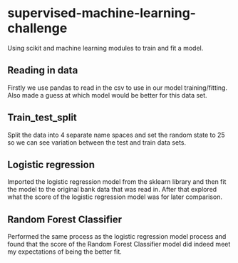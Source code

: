 # supervised-machine-learning-challenge
Using scikit and machine learning modules to train and fit a model. 

## Reading in data
Firstly we use pandas to read in the csv to use in our model training/fitting. Also made a guess at which model would be better for this data set.

## Train_test_split
Split the data into 4 separate name spaces and set the random state to 25 so we can see variation between the test and train data sets.

## Logistic regression
Imported the logistic regression model from the sklearn library and then fit the model to the original bank data that was read in.
After that explored what the score of the logistic regression model was for later comparison.

## Random Forest Classifier
Performed the same process as the logistic regression model process and found that the score of the Random Forest Classifier model did indeed meet my expectations
of being the better fit.
